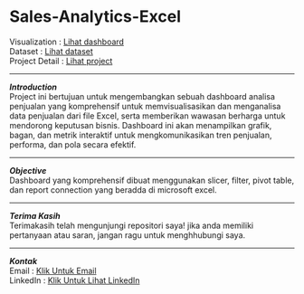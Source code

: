 # Sales-Analytics-Excel

Visualization : [Lihat dashboard](https://drive.google.com/file/d/1jfQKeFouPtujSAvZ38QPVoljyTkaPeMO/view?usp=sharing)<br>
Dataset : [Lihat dataset](https://docs.google.com/spreadsheets/d/15yHxAFGDHCs0MzeN2VBkEXLWhIXr48jF/edit?usp=sharing&ouid=106521585339210220872&rtpof=true&sd=true)<br>
Project Detail : [Lihat project](https://drive.google.com/file/d/1EVDaTP_s28s2e1J8ncqy8ewb3k5gcr7k/view?usp=sharing)<br>

---
***Introduction***
<br>
Project ini bertujuan untuk mengembangkan sebuah dashboard analisa penjualan yang komprehensif untuk memvisualisasikan dan menganalisa data penjualan dari file Excel, serta memberikan wawasan berharga untuk mendorong keputusan bisnis. Dashboard ini akan menampilkan grafik, bagan, dan metrik interaktif untuk mengkomunikasikan tren penjualan, performa, dan pola secara efektif.

---
***Objective***
<br>
Dashboard yang komprehensif dibuat menggunakan slicer, filter, pivot table, dan report connection yang beradda di microsoft excel.

---
***Terima Kasih***
<br>
Terimakasih telah mengunjungi repositori saya! jika anda memiliki pertanyaan atau saran, jangan ragu untuk menghhubungi saya.

---
***Kontak***
<br>
Email : [Klik Untuk Email](https://mailto:almaidah040@gmail.com)<br>
LinkedIn : [Klik Untuk Lihat LinkedIn](https://www.linkedin.com/in/al-maidah-/)<br>
